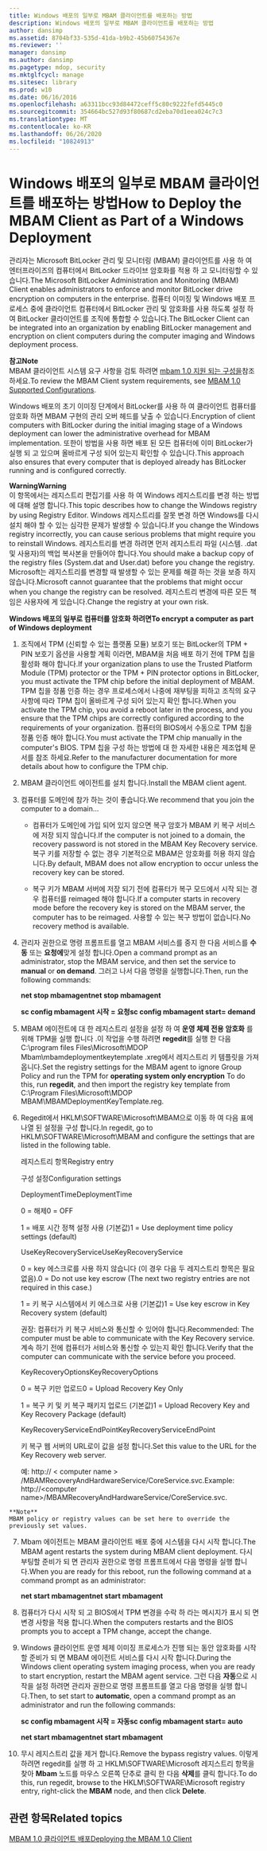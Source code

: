 ```yaml
---
title: Windows 배포의 일부로 MBAM 클라이언트를 배포하는 방법
description: Windows 배포의 일부로 MBAM 클라이언트를 배포하는 방법
author: dansimp
ms.assetid: 8704bf33-535d-41da-b9b2-45b60754367e
ms.reviewer: ''
manager: dansimp
ms.author: dansimp
ms.pagetype: mdop, security
ms.mktglfcycl: manage
ms.sitesec: library
ms.prod: w10
ms.date: 06/16/2016
ms.openlocfilehash: a63311bcc93d84472ceff5c80c9222fefd5445c0
ms.sourcegitcommit: 354664bc527d93f80687cd2eba70d1eea024c7c3
ms.translationtype: MT
ms.contentlocale: ko-KR
ms.lasthandoff: 06/26/2020
ms.locfileid: "10824913"
---
```

# <span data-ttu-id="5706f-103">Windows 배포의 일부로 MBAM 클라이언트를 배포하는 방법</span><span class="sxs-lookup"><span data-stu-id="5706f-103">How to Deploy the MBAM Client as Part of a Windows Deployment</span></span>


<span data-ttu-id="5706f-104">관리자는 Microsoft BitLocker 관리 및 모니터링 (MBAM) 클라이언트를 사용 하 여 엔터프라이즈의 컴퓨터에서 BitLocker 드라이브 암호화를 적용 하 고 모니터링할 수 있습니다.</span><span class="sxs-lookup"><span data-stu-id="5706f-104">The Microsoft BitLocker Administration and Monitoring (MBAM) Client enables administrators to enforce and monitor BitLocker drive encryption on computers in the enterprise.</span></span> <span data-ttu-id="5706f-105">컴퓨터 이미징 및 Windows 배포 프로세스 중에 클라이언트 컴퓨터에서 BitLocker 관리 및 암호화를 사용 하도록 설정 하 여 BitLocker 클라이언트를 조직에 통합할 수 있습니다.</span><span class="sxs-lookup"><span data-stu-id="5706f-105">The BitLocker Client can be integrated into an organization by enabling BitLocker management and encryption on client computers during the computer imaging and Windows deployment process.</span></span>

**<span data-ttu-id="5706f-106">참고</span><span class="sxs-lookup"><span data-stu-id="5706f-106">Note</span></span>**  
<span data-ttu-id="5706f-107">MBAM 클라이언트 시스템 요구 사항을 검토 하려면 [mbam 1.0 지원 되는 구성을](mbam-10-supported-configurations.md)참조 하세요.</span><span class="sxs-lookup"><span data-stu-id="5706f-107">To review the MBAM Client system requirements, see [MBAM 1.0 Supported Configurations](mbam-10-supported-configurations.md).</span></span>



<span data-ttu-id="5706f-108">Windows 배포의 초기 이미징 단계에서 BitLocker를 사용 하 여 클라이언트 컴퓨터를 암호화 하면 MBAM 구현의 관리 오버 헤드를 낮출 수 있습니다.</span><span class="sxs-lookup"><span data-stu-id="5706f-108">Encryption of client computers with BitLocker during the initial imaging stage of a Windows deployment can lower the administrative overhead for MBAM implementation.</span></span> <span data-ttu-id="5706f-109">또한이 방법을 사용 하면 배포 된 모든 컴퓨터에 이미 BitLocker가 실행 되 고 있으며 올바르게 구성 되어 있는지 확인할 수 있습니다.</span><span class="sxs-lookup"><span data-stu-id="5706f-109">This approach also ensures that every computer that is deployed already has BitLocker running and is configured correctly.</span></span>

**<span data-ttu-id="5706f-110">Warning</span><span class="sxs-lookup"><span data-stu-id="5706f-110">Warning</span></span>**  
<span data-ttu-id="5706f-111">이 항목에서는 레지스트리 편집기를 사용 하 여 Windows 레지스트리를 변경 하는 방법에 대해 설명 합니다.</span><span class="sxs-lookup"><span data-stu-id="5706f-111">This topic describes how to change the Windows registry by using Registry Editor.</span></span> <span data-ttu-id="5706f-112">Windows 레지스트리를 잘못 변경 하면 Windows를 다시 설치 해야 할 수 있는 심각한 문제가 발생할 수 있습니다.</span><span class="sxs-lookup"><span data-stu-id="5706f-112">If you change the Windows registry incorrectly, you can cause serious problems that might require you to reinstall Windows.</span></span> <span data-ttu-id="5706f-113">레지스트리를 변경 하려면 먼저 레지스트리 파일 (시스템. .dat 및 사용자)의 백업 복사본을 만들어야 합니다.</span><span class="sxs-lookup"><span data-stu-id="5706f-113">You should make a backup copy of the registry files (System.dat and User.dat) before you change the registry.</span></span> <span data-ttu-id="5706f-114">Microsoft는 레지스트리를 변경할 때 발생할 수 있는 문제를 해결 하는 것을 보증 하지 않습니다.</span><span class="sxs-lookup"><span data-stu-id="5706f-114">Microsoft cannot guarantee that the problems that might occur when you change the registry can be resolved.</span></span> <span data-ttu-id="5706f-115">레지스트리 변경에 따른 모든 책임은 사용자에 게 있습니다.</span><span class="sxs-lookup"><span data-stu-id="5706f-115">Change the registry at your own risk.</span></span>



**<span data-ttu-id="5706f-116">Windows 배포의 일부로 컴퓨터를 암호화 하려면</span><span class="sxs-lookup"><span data-stu-id="5706f-116">To encrypt a computer as part of Windows deployment</span></span>**

1.  <span data-ttu-id="5706f-117">조직에서 TPM (신뢰할 수 있는 플랫폼 모듈) 보호기 또는 BitLocker의 TPM + PIN 보호기 옵션을 사용할 계획 이라면, MBAM을 처음 배포 하기 전에 TPM 칩을 활성화 해야 합니다.</span><span class="sxs-lookup"><span data-stu-id="5706f-117">If your organization plans to use the Trusted Platform Module (TPM) protector or the TPM + PIN protector options in BitLocker, you must activate the TPM chip before the initial deployment of MBAM.</span></span> <span data-ttu-id="5706f-118">TPM 칩을 정품 인증 하는 경우 프로세스에서 나중에 재부팅을 피하고 조직의 요구 사항에 따라 TPM 칩이 올바르게 구성 되어 있는지 확인 합니다.</span><span class="sxs-lookup"><span data-stu-id="5706f-118">When you activate the TPM chip, you avoid a reboot later in the process, and you ensure that the TPM chips are correctly configured according to the requirements of your organization.</span></span> <span data-ttu-id="5706f-119">컴퓨터의 BIOS에서 수동으로 TPM 칩을 정품 인증 해야 합니다.</span><span class="sxs-lookup"><span data-stu-id="5706f-119">You must activate the TPM chip manually in the computer's BIOS.</span></span> <span data-ttu-id="5706f-120">TPM 칩을 구성 하는 방법에 대 한 자세한 내용은 제조업체 문서를 참조 하세요.</span><span class="sxs-lookup"><span data-stu-id="5706f-120">Refer to the manufacturer documentation for more details about how to configure the TPM chip.</span></span>

2.  <span data-ttu-id="5706f-121">MBAM 클라이언트 에이전트를 설치 합니다.</span><span class="sxs-lookup"><span data-stu-id="5706f-121">Install the MBAM client agent.</span></span>

3.  <span data-ttu-id="5706f-122">컴퓨터를 도메인에 참가 하는 것이 좋습니다.</span><span class="sxs-lookup"><span data-stu-id="5706f-122">We recommend that you join the computer to a domain...</span></span>

    -   <span data-ttu-id="5706f-123">컴퓨터가 도메인에 가입 되어 있지 않으면 복구 암호가 MBAM 키 복구 서비스에 저장 되지 않습니다.</span><span class="sxs-lookup"><span data-stu-id="5706f-123">If the computer is not joined to a domain, the recovery password is not stored in the MBAM Key Recovery service.</span></span> <span data-ttu-id="5706f-124">복구 키를 저장할 수 없는 경우 기본적으로 MBAM은 암호화를 허용 하지 않습니다.</span><span class="sxs-lookup"><span data-stu-id="5706f-124">By default, MBAM does not allow encryption to occur unless the recovery key can be stored.</span></span>

    -   <span data-ttu-id="5706f-125">복구 키가 MBAM 서버에 저장 되기 전에 컴퓨터가 복구 모드에서 시작 되는 경우 컴퓨터를 reimaged 해야 합니다.</span><span class="sxs-lookup"><span data-stu-id="5706f-125">If a computer starts in recovery mode before the recovery key is stored on the MBAM server, the computer has to be reimaged.</span></span> <span data-ttu-id="5706f-126">사용할 수 있는 복구 방법이 없습니다.</span><span class="sxs-lookup"><span data-stu-id="5706f-126">No recovery method is available.</span></span>

4.  <span data-ttu-id="5706f-127">관리자 권한으로 명령 프롬프트를 열고 MBAM 서비스를 중지 한 다음 서비스를 **수동** 또는 **요청에**맞게 설정 합니다.</span><span class="sxs-lookup"><span data-stu-id="5706f-127">Open a command prompt as an administrator, stop the MBAM service, and then set the service to **manual** or **on demand**.</span></span> <span data-ttu-id="5706f-128">그러고 나서 다음 명령을 실행합니다.</span><span class="sxs-lookup"><span data-stu-id="5706f-128">Then, run the following commands:</span></span>

    **<span data-ttu-id="5706f-129">net stop mbamagent</span><span class="sxs-lookup"><span data-stu-id="5706f-129">net stop mbamagent</span></span>**

    **<span data-ttu-id="5706f-130">sc config mbamagent 시작 = 요청</span><span class="sxs-lookup"><span data-stu-id="5706f-130">sc config mbamagent start= demand</span></span>**

5.  <span data-ttu-id="5706f-131">MBAM 에이전트에 대 한 레지스트리 설정을 설정 하 여 **운영 체제 전용 암호화** 를 위해 TPM을 실행 합니다 .이 작업을 수행 하려면 **regedit**를 실행 한 다음 C:\\program files Files\\Microsoft\\MDOP Mbam\\mbamdeploymentkeytemplate .xreg에서 레지스트리 키 템플릿을 가져옵니다.</span><span class="sxs-lookup"><span data-stu-id="5706f-131">Set the registry settings for the MBAM agent to ignore Group Policy and run the TPM for **operating system only encryption** To do this, run **regedit**, and then import the registry key template from C:\\Program Files\\Microsoft\\MDOP MBAM\\MBAMDeploymentKeyTemplate.reg.</span></span>

6.  <span data-ttu-id="5706f-132">Regedit에서 HKLM\\SOFTWARE\\Microsoft\\MBAM으로 이동 하 여 다음 표에 나열 된 설정을 구성 합니다.</span><span class="sxs-lookup"><span data-stu-id="5706f-132">In regedit, go to HKLM\\SOFTWARE\\Microsoft\\MBAM and configure the settings that are listed in the following table.</span></span>

    <span data-ttu-id="5706f-133">레지스트리 항목</span><span class="sxs-lookup"><span data-stu-id="5706f-133">Registry entry</span></span>

    <span data-ttu-id="5706f-134">구성 설정</span><span class="sxs-lookup"><span data-stu-id="5706f-134">Configuration settings</span></span>

    <span data-ttu-id="5706f-135">DeploymentTime</span><span class="sxs-lookup"><span data-stu-id="5706f-135">DeploymentTime</span></span>

    <span data-ttu-id="5706f-136">0 = 해제</span><span class="sxs-lookup"><span data-stu-id="5706f-136">0 = OFF</span></span>

    <span data-ttu-id="5706f-137">1 = 배포 시간 정책 설정 사용 (기본값)</span><span class="sxs-lookup"><span data-stu-id="5706f-137">1 = Use deployment time policy settings (default)</span></span>

    <span data-ttu-id="5706f-138">UseKeyRecoveryService</span><span class="sxs-lookup"><span data-stu-id="5706f-138">UseKeyRecoveryService</span></span>

    <span data-ttu-id="5706f-139">0 = key 에스크로를 사용 하지 않습니다 (이 경우 다음 두 레지스트리 항목은 필요 없음).</span><span class="sxs-lookup"><span data-stu-id="5706f-139">0 = Do not use key escrow (The next two registry entries are not required in this case.)</span></span>

    <span data-ttu-id="5706f-140">1 = 키 복구 시스템에서 키 에스크로 사용 (기본값)</span><span class="sxs-lookup"><span data-stu-id="5706f-140">1 = Use key escrow in Key Recovery system (default)</span></span>

    <span data-ttu-id="5706f-141">권장: 컴퓨터가 키 복구 서비스와 통신할 수 있어야 합니다.</span><span class="sxs-lookup"><span data-stu-id="5706f-141">Recommended: The computer must be able to communicate with the Key Recovery service.</span></span> <span data-ttu-id="5706f-142">계속 하기 전에 컴퓨터가 서비스와 통신할 수 있는지 확인 합니다.</span><span class="sxs-lookup"><span data-stu-id="5706f-142">Verify that the computer can communicate with the service before you proceed.</span></span>

    <span data-ttu-id="5706f-143">KeyRecoveryOptions</span><span class="sxs-lookup"><span data-stu-id="5706f-143">KeyRecoveryOptions</span></span>

    <span data-ttu-id="5706f-144">0 = 복구 키만 업로드</span><span class="sxs-lookup"><span data-stu-id="5706f-144">0 = Upload Recovery Key Only</span></span>

    <span data-ttu-id="5706f-145">1 = 복구 키 및 키 복구 패키지 업로드 (기본값)</span><span class="sxs-lookup"><span data-stu-id="5706f-145">1 = Upload Recovery Key and Key Recovery Package (default)</span></span>

    <span data-ttu-id="5706f-146">KeyRecoveryServiceEndPoint</span><span class="sxs-lookup"><span data-stu-id="5706f-146">KeyRecoveryServiceEndPoint</span></span>

    <span data-ttu-id="5706f-147">키 복구 웹 서버의 URL로이 값을 설정 합니다.</span><span class="sxs-lookup"><span data-stu-id="5706f-147">Set this value to the URL for the Key Recovery web server.</span></span>

    <span data-ttu-id="5706f-148">예: http:// &lt; computer name &gt; /MBAMRecoveryAndHardwareService/CoreService.svc.</span><span class="sxs-lookup"><span data-stu-id="5706f-148">Example: http://&lt;computer name&gt;/MBAMRecoveryAndHardwareService/CoreService.svc.</span></span>



~~~
**Note**  
MBAM policy or registry values can be set here to override the previously set values.
~~~



7. <span data-ttu-id="5706f-149">Mbam 에이전트는 MBAM 클라이언트 배포 중에 시스템을 다시 시작 합니다.</span><span class="sxs-lookup"><span data-stu-id="5706f-149">The MBAM agent restarts the system during MBAM client deployment.</span></span> <span data-ttu-id="5706f-150">다시 부팅할 준비가 되 면 관리자 권한으로 명령 프롬프트에서 다음 명령을 실행 합니다.</span><span class="sxs-lookup"><span data-stu-id="5706f-150">When you are ready for this reboot, run the following command at a command prompt as an administrator:</span></span>

   **<span data-ttu-id="5706f-151">net start mbamagent</span><span class="sxs-lookup"><span data-stu-id="5706f-151">net start mbamagent</span></span>**

8. <span data-ttu-id="5706f-152">컴퓨터가 다시 시작 되 고 BIOS에서 TPM 변경을 수락 하 라는 메시지가 표시 되 면 변경 사항을 적용 합니다.</span><span class="sxs-lookup"><span data-stu-id="5706f-152">When the computers restarts and the BIOS prompts you to accept a TPM change, accept the change.</span></span>

9. <span data-ttu-id="5706f-153">Windows 클라이언트 운영 체제 이미징 프로세스가 진행 되는 동안 암호화를 시작할 준비가 되 면 MBAM 에이전트 서비스를 다시 시작 합니다.</span><span class="sxs-lookup"><span data-stu-id="5706f-153">During the Windows client operating system imaging process, when you are ready to start encryption, restart the MBAM agent service.</span></span> <span data-ttu-id="5706f-154">그런 다음 **자동**으로 시작을 설정 하려면 관리자 권한으로 명령 프롬프트를 열고 다음 명령을 실행 합니다.</span><span class="sxs-lookup"><span data-stu-id="5706f-154">Then, to set start to **automatic**, open a command prompt as an administrator and run the following commands:</span></span>

   **<span data-ttu-id="5706f-155">sc config mbamagent 시작 = 자동</span><span class="sxs-lookup"><span data-stu-id="5706f-155">sc config mbamagent start= auto</span></span>**

   **<span data-ttu-id="5706f-156">net start mbamagent</span><span class="sxs-lookup"><span data-stu-id="5706f-156">net start mbamagent</span></span>**

10. <span data-ttu-id="5706f-157">무시 레지스트리 값을 제거 합니다.</span><span class="sxs-lookup"><span data-stu-id="5706f-157">Remove the bypass registry values.</span></span> <span data-ttu-id="5706f-158">이렇게 하려면 regedit를 실행 하 고 HKLM\\SOFTWARE\\Microsoft 레지스트리 항목을 찾아 **Mbam** 노드를 마우스 오른쪽 단추로 클릭 한 다음 **삭제**를 클릭 합니다.</span><span class="sxs-lookup"><span data-stu-id="5706f-158">To do this, run regedit, browse to the HKLM\\SOFTWARE\\Microsoft registry entry, right-click the **MBAM** node, and then click **Delete**.</span></span>

## <span data-ttu-id="5706f-159">관련 항목</span><span class="sxs-lookup"><span data-stu-id="5706f-159">Related topics</span></span>


[<span data-ttu-id="5706f-160">MBAM 1.0 클라이언트 배포</span><span class="sxs-lookup"><span data-stu-id="5706f-160">Deploying the MBAM 1.0 Client</span></span>](deploying-the-mbam-10-client.md)









